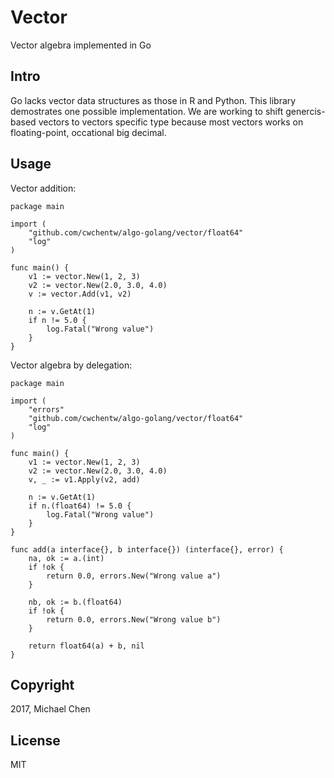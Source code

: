 # Vector

Vector algebra implemented in Go

## Intro

Go lacks vector data structures as those in R and Python. This library demostrates one possible implementation. We are working to shift genercis-based vectors to vectors specific type because most vectors works on floating-point, occational big decimal.

## Usage

Vector addition:

```
package main

import (
	"github.com/cwchentw/algo-golang/vector/float64"
	"log"
)

func main() {
	v1 := vector.New(1, 2, 3)
	v2 := vector.New(2.0, 3.0, 4.0)
	v := vector.Add(v1, v2)

	n := v.GetAt(1)
	if n != 5.0 {
		log.Fatal("Wrong value")
	}
}
```

Vector algebra by delegation:

```
package main

import (
    "errors"
    "github.com/cwchentw/algo-golang/vector/float64"
    "log"
)

func main() {
    v1 := vector.New(1, 2, 3)
    v2 := vector.New(2.0, 3.0, 4.0)
    v, _ := v1.Apply(v2, add)
    
    n := v.GetAt(1)
    if n.(float64) != 5.0 {
        log.Fatal("Wrong value")
    }
}

func add(a interface{}, b interface{}) (interface{}, error) {
    na, ok := a.(int)
    if !ok {
        return 0.0, errors.New("Wrong value a")
    }
    
    nb, ok := b.(float64)
    if !ok {
        return 0.0, errors.New("Wrong value b")
    }
    
    return float64(a) + b, nil
}
```

## Copyright

2017, Michael Chen

## License

MIT